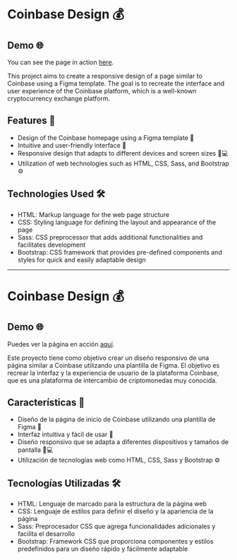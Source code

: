 # Coinbase Design 💰

## Demo 🌐

You can see the page in action [here](https://bit.ly/3NQpizw).

This project aims to create a responsive design of a page similar to Coinbase using a Figma template. The goal is to recreate the interface and user experience of the Coinbase platform, which is a well-known cryptocurrency exchange platform.

## Features 🚀

- Design of the Coinbase homepage using a Figma template 🎨
- Intuitive and user-friendly interface 👤
- Responsive design that adapts to different devices and screen sizes 📱💻
- Utilization of web technologies such as HTML, CSS, Sass, and Bootstrap ⚙️

## Technologies Used 🛠️

- HTML: Markup language for the web page structure
- CSS: Styling language for defining the layout and appearance of the page
- Sass: CSS preprocessor that adds additional functionalities and facilitates development
- Bootstrap: CSS framework that provides pre-defined components and styles for quick and easily adaptable design

---

# Coinbase Design 💰

## Demo 🌐

Puedes ver la página en acción [aquí](https://bit.ly/3NQpizw).

Este proyecto tiene como objetivo crear un diseño responsivo de una página similar a Coinbase utilizando una plantilla de Figma. El objetivo es recrear la interfaz y la experiencia de usuario de la plataforma Coinbase, que es una plataforma de intercambio de criptomonedas muy conocida.

## Características 🚀

- Diseño de la página de inicio de Coinbase utilizando una plantilla de Figma 🎨
- Interfaz intuitiva y fácil de usar 👤
- Diseño responsivo que se adapta a diferentes dispositivos y tamaños de pantalla 📱💻
- Utilización de tecnologías web como HTML, CSS, Sass y Bootstrap ⚙️

## Tecnologías Utilizadas 🛠️

- HTML: Lenguaje de marcado para la estructura de la página web
- CSS: Lenguaje de estilos para definir el diseño y la apariencia de la página
- Sass: Preprocesador CSS que agrega funcionalidades adicionales y facilita el desarrollo
- Bootstrap: Framework CSS que proporciona componentes y estilos predefinidos para un diseño rápido y fácilmente adaptable
